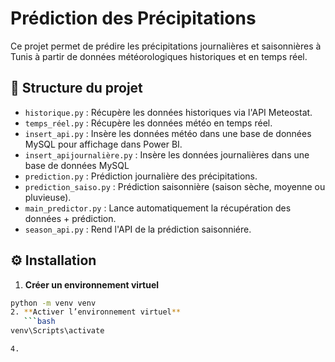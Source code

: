 # Prédiction des Précipitations

Ce projet permet de prédire les précipitations journalières et saisonnières à Tunis à partir de données météorologiques historiques et en temps réel.

## 📁 Structure du projet

- `historique.py` : Récupère les données historiques via l'API Meteostat.
- `temps_réel.py` : Récupère les données météo en temps réel.
- `insert_api.py` : Insère les données météo dans une base de données MySQL pour affichage dans Power BI.
- `insert_apijournalière.py` : Insère les données journalières dans une base de données MySQL
- `prediction.py` : Prédiction journalière des précipitations.
- `prediction_saiso.py` : Prédiction saisonnière (saison sèche, moyenne ou pluvieuse).
- `main_predictor.py` : Lance automatiquement la récupération des données + prédiction.
- `season_api.py` : Rend l'API de la prédiction saisonniére.

## ⚙️ Installation

1. **Créer un environnement virtuel**
```bash
python -m venv venv
2. **Activer l’environnement virtuel**
   ```bash
venv\Scripts\activate

4. 




